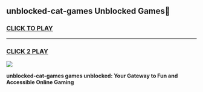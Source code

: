 
## unblocked-cat-games Unblocked Games👋
<h3>
<a href="https://news.freeplayer.one?title=unblocked-cat-games&ref=16F">CLICK TO PLAY</a></h3>
<hr>

<h3>
<a href="https://news.freeplayer.one?title=unblocked-cat-games&ref=16F">CLICK 2 PLAY</a>
  
</h3>

<a href="https://news.freeplayer.one?title=unblocked-cat-games&ref=16F/"><img src="https://clearcache.store/games.png"></a>


**unblocked-cat-games games unblocked: Your Gateway to Fun and Accessible Online Gaming**
